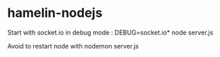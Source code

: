 hamelin-nodejs
==============

Start with socket.io in debug mode :
DEBUG=socket.io* node server.js

Avoid to restart node with nodemon server.js